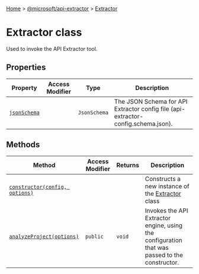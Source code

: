 [Home](./index) &gt; [@microsoft/api-extractor](api-extractor.md) &gt; [Extractor](api-extractor.extractor.md)

# Extractor class

Used to invoke the API Extractor tool.

## Properties

|  Property | Access Modifier | Type | Description |
|  --- | --- | --- | --- |
|  [`jsonSchema`](api-extractor.extractor.jsonschema.md) |  | `JsonSchema` | The JSON Schema for API Extractor config file (api-extractor-config.schema.json). |

## Methods

|  Method | Access Modifier | Returns | Description |
|  --- | --- | --- | --- |
|  [`constructor(config, options)`](api-extractor.extractor.constructor.md) |  |  | Constructs a new instance of the [Extractor](api-extractor.extractor.md) class |
|  [`analyzeProject(options)`](api-extractor.extractor.analyzeproject.md) | `public` | `void` | Invokes the API Extractor engine, using the configuration that was passed to the constructor. |


